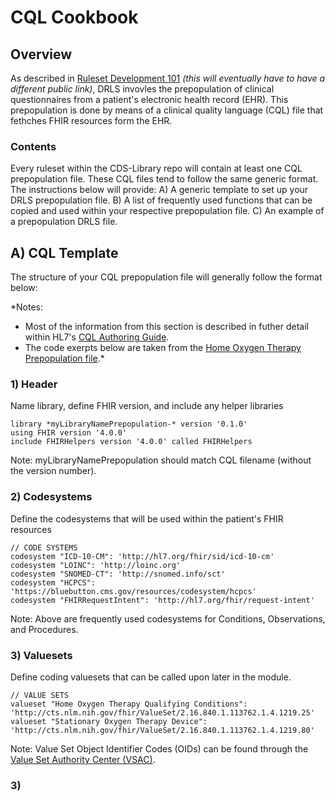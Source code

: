 # CQL Cookbook
## Overview
As described in [Ruleset Development 101](https://confluence.mitre.org/pages/editpage.action?pageId=200598742) *(this will eventually have to have a different public link)*, DRLS invovles the prepopulation of clinical questionnaires from a patient's electronic health record (EHR). This prepopulation is done by means of a clinical quality language (CQL) file that fethches FHIR resources form the EHR.

### Contents
Every ruleset within the CDS-Library repo will contain at least one CQL prepopulation file. These CQL files tend to follow the same generic format. The instructions below will provide:
A) A generic template to set up your DRLS prepopulation file.
B) A list of frequently used functions that can be copied and used within your respective prepopulation file. 
C) An example of a prepopulation DRLS file.

## A) CQL Template
The structure of your CQL prepopulation file will generally follow the format below:

*Notes:
  - Most of the information from this section is described in futher detail within HL7's [CQL Authoring Guide](https://cql.hl7.org/02-authorsguide.html).
  - The code exerpts below are taken from the [Home Oxygen Therapy Prepopulation file](https://github.com/HL7-DaVinci/CDS-Library/tree/Shared_CQL_Library/HomeOxygenTherapy).*

### 1) Header
Name library, define FHIR version, and include any helper libraries
```
library *myLibraryNamePrepopulation-* version '0.1.0'
using FHIR version '4.0.0'
include FHIRHelpers version '4.0.0' called FHIRHelpers
```
Note: myLibraryNamePrepopulation should match CQL filename (without the version number).

### 2) Codesystems
Define the codesystems that will be used within the patient's FHIR resources
```
// CODE SYSTEMS
codesystem "ICD-10-CM": 'http://hl7.org/fhir/sid/icd-10-cm'
codesystem "LOINC": 'http://loinc.org'
codesystem "SNOMED-CT": 'http://snomed.info/sct'
codesystem "HCPCS": 'https://bluebutton.cms.gov/resources/codesystem/hcpcs'
codesystem "FHIRRequestIntent": 'http://hl7.org/fhir/request-intent'
```
Note: Above are frequently used codesystems for Conditions, Observations, and Procedures.

### 3) Valuesets
Define coding valuesets that can be called upon later in the module.
```
// VALUE SETS
valueset "Home Oxygen Therapy Qualifying Conditions": 'http://cts.nlm.nih.gov/fhir/ValueSet/2.16.840.1.113762.1.4.1219.25'
valueset "Stationary Oxygen Therapy Device": 'http://cts.nlm.nih.gov/fhir/ValueSet/2.16.840.1.113762.1.4.1219.80'
```
Note: Value Set Object Identifier Codes (OIDs) can be found through the [Value Set Authority Center (VSAC)](https://vsac.nlm.nih.gov/authoring).

### 3) 

